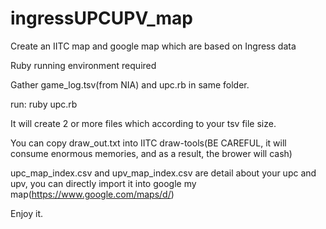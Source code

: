 # ingressUPCUPV_map
Create an IITC map and google map which are based on Ingress data


Ruby running environment required


Gather game_log.tsv(from NIA) and upc.rb in same folder.


run: ruby upc.rb


It will create 2 or more files which according to your tsv file size.


You can copy draw_out.txt into IITC draw-tools(BE CAREFUL, it will consume enormous memories, and as a result, the brower will cash)


upc_map_index.csv and upv_map_index.csv are detail about your upc and upv, you can directly import it into google my map(https://www.google.com/maps/d/)


Enjoy it.
